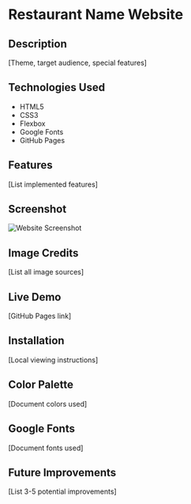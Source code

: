 # Restaurant Name Website

## Description
[Theme, target audience, special features]

## Technologies Used
- HTML5
- CSS3
- Flexbox
- Google Fonts
- GitHub Pages

## Features
[List implemented features]

## Screenshot
![Website Screenshot](screenshot-link)

## Image Credits
[List all image sources]

## Live Demo
[GitHub Pages link]

## Installation
[Local viewing instructions]

## Color Palette
[Document colors used]

## Google Fonts
[Document fonts used]

## Future Improvements
[List 3-5 potential improvements]
